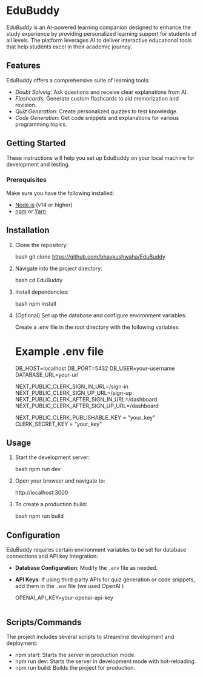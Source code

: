 # EduBuddy

*EduBuddy* is an AI-powered learning companion designed to enhance the study experience by providing personalized learning support for students of all levels. The platform leverages AI to deliver interactive educational tools that help students excel in their academic journey.

## Features

EduBuddy offers a comprehensive suite of learning tools:

- *Doubt Solving*: Ask questions and receive clear explanations from AI.
- *Flashcards*: Generate custom flashcards to aid memorization and revision.
- *Quiz Generation*: Create personalized quizzes to test knowledge.
- *Code Generation*: Get code snippets and explanations for various programming topics.

## Getting Started

These instructions will help you set up EduBuddy on your local machine for development and testing.

### Prerequisites

Make sure you have the following installed:

- [Node.js](https://nodejs.org/) (v14 or higher)
- [npm](https://www.npmjs.com/) or [Yarn](https://yarnpkg.com/)

## Installation

1. Clone the repository:

    bash
    git clone https://github.com/bhavkushwaha/EduBuddy
    

2. Navigate into the project directory:

    bash
    cd EduBuddy
    

3. Install dependencies:

    bash
    npm install
    

4. (Optional) Set up the database and configure environment variables:

    Create a .env file in the root directory with the following variables:

    
    # Example .env file

    DB_HOST=localhost
    DB_PORT=5432
    DB_USER=your-username
    DATABASE_URL=your-url

    NEXT_PUBLIC_CLERK_SIGN_IN_URL=/sign-in
    NEXT_PUBLIC_CLERK_SIGN_UP_URL=/sign-up
    NEXT_PUBLIC_CLERK_AFTER_SIGN_IN_URL=/dashboard
    NEXT_PUBLIC_CLERK_AFTER_SIGN_UP_URL=/dashboard

    NEXT_PUBLIC_CLERK_PUBLISHABLE_KEY = "your_key"
    CLERK_SECRET_KEY = "your_key"   

    

## Usage

1. Start the development server:

    bash
    npm run dev
    

2. Open your browser and navigate to:

    
    http://localhost:3000
    

3. To create a production build:

    bash
    npm run build
    
    

## Configuration

EduBuddy requires certain environment variables to be set for database connections and API key integration:

- **Database Configuration**: Modify the `.env` file as needed.
- **API Keys**: If using third-party APIs for quiz generation or code snippets, add them in the `.env` file (we used OpenAI )

    
    OPENAI_API_KEY=your-openai-api-key

    ```

## Scripts/Commands

The project includes several scripts to streamline development and deployment:

- npm start: Starts the server in production mode.
- npm run dev: Starts the server in development mode with hot-reloading.
- npm run build: Builds the project for production.
